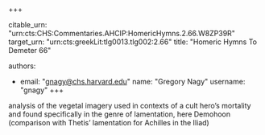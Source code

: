 +++


citable_urn: "urn:cts:CHS:Commentaries.AHCIP:HomericHymns.2.66.W8ZP39R"
target_urn: "urn:cts:greekLit:tlg0013.tlg002:2.66"
title: "Homeric Hymns To Demeter 66"

authors:
- email: "gnagy@chs.harvard.edu"
  name: "Gregory Nagy"
  username: "gnagy"
+++

<p>analysis of the vegetal imagery used in contexts of a cult hero’s mortality and found specifically in the genre of lamentation, here Demohoon (comparison with Thetis’ lamentation for Achilles in the Iliad)</p>